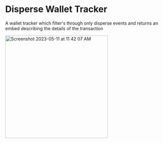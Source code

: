 # Disperse Wallet Tracker
A wallet tracker which filter's through only disperse events and returns an embed describing the details of the transaction

<img width="327" alt="Screenshot 2023-05-11 at 11 42 07 AM" src="https://github.com/vishkrish200/alch_wallet_tracker/assets/47349681/ec1314a5-1fb0-4c3d-acb3-66182b806fa9">

